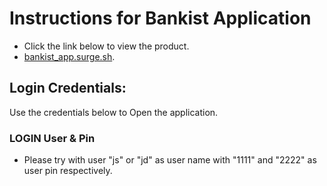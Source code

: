 # Instructions for Bankist Application

- Click the link below to view the product.
- [bankist_app.surge.sh](bankist_app.surge.sh).

## Login Credentials:

Use the credentials below to Open the application.

### LOGIN User & Pin

- Please try with user "js" or "jd" as user name with "1111" and "2222" as user pin respectively.
